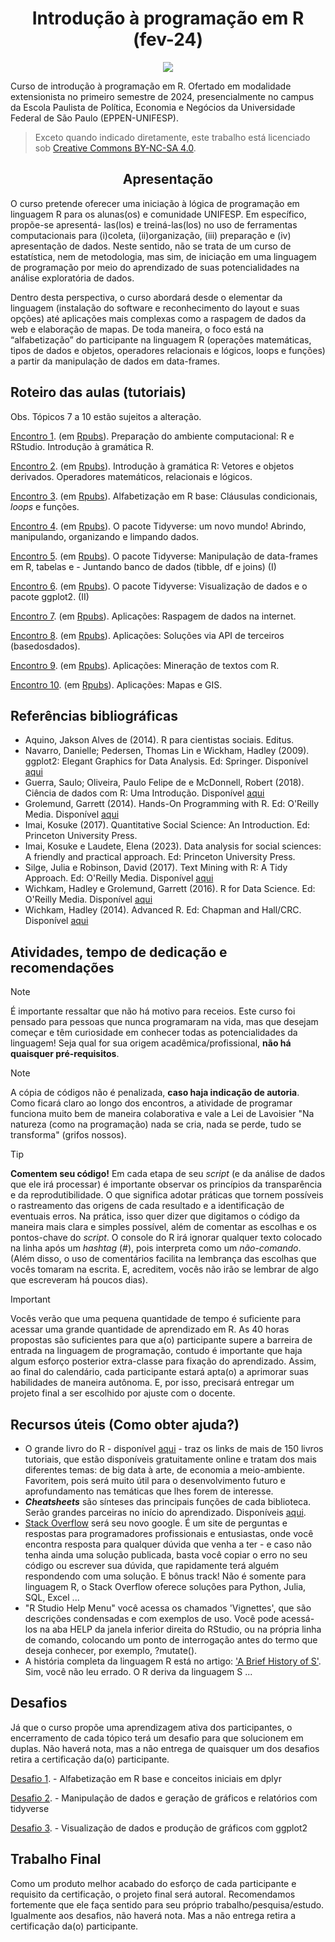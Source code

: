 <h1 align="center"> Introdução à programação em R (fev-24) </h1>
<p align="center">
<img loading="lazy" src="http://img.shields.io/static/v1?label=STATUS&message=Primeira%20Oferta&color=GREEN&style=for-the-badge"/>
</p>
Curso de introdução à programação em R. Ofertado em modalidade extensionista no primeiro semestre de 2024, presencialmente no campus da Escola Paulista de Política, Economia e Negócios da Universidade Federal de São Paulo (EPPEN-UNIFESP).


> Exceto quando indicado diretamente, este trabalho está licenciado sob <a rel="license" href="http://creativecommons.org/licenses/by-nc-sa/4.0/">Creative Commons BY-NC-SA 4.0</a>.

<h2 align="center"> Apresentação </h2> <p align="center">
  
O curso pretende oferecer uma iniciação à lógica de programação em linguagem R para os alunas(os) e comunidade UNIFESP. Em específico, propõe-se apresentá- las(los) e treiná-las(los) no uso de ferramentas computacionais para (i)coleta, (ii)organização, (iii) preparação e (iv) apresentação de dados. Neste sentido, não se trata de um curso de estatística, nem de metodologia, mas sim, de iniciação em uma linguagem de programação por meio do aprendizado de suas potencialidades na análise exploratória de dados.

Dentro desta perspectiva, o curso abordará desde o elementar da linguagem (instalação do software e reconhecimento do layout e suas opções) até aplicações mais complexas como a raspagem de dados da web e elaboração de mapas. De toda maneira, o foco está na “alfabetização” do participante na linguagem R (operações matemáticas, tipos de dados e objetos, operadores relacionais e lógicos, loops e funções) a partir da manipulação de dados em data-frames.

## Roteiro das aulas (tutoriais)
Obs. Tópicos 7 a 10 estão sujeitos a alteração.

[Encontro 1](Encontros/Encontro-1.md). (em [Rpubs](https://rpubs.com/vinrodr/encontro_1_introR_pubs)). Preparação do ambiente computacional: R e RStudio. Introdução à gramática R.

[Encontro 2](Encontros/Encontro-2.md). (em [Rpubs](https://rpubs.com/vinrodr/encontro_2_introR_pubs)). Introdução à gramática R: Vetores e objetos derivados. Operadores matemáticos, relacionais e lógicos.

[Encontro 3](Encontros/Encontro-3.md). (em [Rpubs](https://rpubs.com/vinrodr/encontro_3_introR_pubs)). Alfabetização em R base: Cláusulas condicionais, *loops* e funções.

[Encontro 4](Encontros/Encontro-4.md). (em [Rpubs](https://rpubs.com/vinrodr/encontro_4_introR_pubs)). O pacote Tidyverse: um novo mundo! Abrindo, manipulando, organizando e limpando dados.

[Encontro 5](). (em [Rpubs]()). O pacote Tidyverse: Manipulação de data-frames em R, tabelas e  - Juntando banco de dados (tibble, df e joins) (I)

[Encontro 6](). (em [Rpubs]()). O pacote Tidyverse: Visualização de dados e o pacote ggplot2. (II)

[Encontro 7](). (em [Rpubs]()). Aplicações: Raspagem de dados na internet.

[Encontro 8](). (em [Rpubs]()). Aplicações: Soluções via API de terceiros (basedosdados).

[Encontro 9](). (em [Rpubs]()). Aplicações: Mineração de textos com R.

[Encontro 10](). (em [Rpubs]()). Aplicações: Mapas e GIS.

## Referências bibliográficas

* Aquino, Jakson Alves de (2014). R para cientistas sociais. Editus.
* Navarro, Danielle; Pedersen, Thomas Lin e Wickham, Hadley (2009). ggplot2: Elegant Graphics for Data Analysis. Ed: Springer. Disponível [aqui](https://ggplot2-book.org/index.html)
* Guerra, Saulo; Oliveira, Paulo Felipe de e McDonnell, Robert (2018). Ciência de
dados com R: Uma Introdução. Disponível [aqui](https://cdr.ibpad.com.br/cdr-intro.pdf)
* Grolemund, Garrett (2014). Hands-On Programming with R. Ed: O'Reilly Media. Disponível [aqui](https://rstudio-education.github.io/hopr/)
* Imai, Kosuke (2017). Quantitative Social Science: An Introduction. Ed: Princeton University Press.
* Imai, Kosuke e Laudete, Elena (2023). Data analysis for social sciences: A friendly and practical approach. Ed: Princeton University Press.
* Silge, Julia e Robinson, David (2017). Text Mining with R: A Tidy Approach. Ed: O'Reilly Media. Disponível [aqui](https://www.tidytextmining.com/)
* Wichkam, Hadley e Grolemund, Garrett (2016). R for Data Science. Ed: O'Reilly Media. Disponível [aqui](https://www.tidytextmining.com/)
* Wichkam, Hadley (2014). Advanced R. Ed: Chapman and Hall/CRC. Disponível [aqui](http://adv-r.had.co.nz/)

## Atividades, tempo de dedicação e recomendações

> [!NOTE]
> É importante ressaltar que não há motivo para receios. Este curso foi pensado para pessoas que nunca programaram na vida, mas que desejam começar e têm curiosidade em conhecer todas as potencialidades da linguagem! Seja qual for sua origem acadêmica/profissional, **não há quaisquer pré-requisitos**. 

> [!NOTE]
> A cópia de códigos não é penalizada, **caso haja indicação de autoria**. Como ficará claro ao longo dos encontros, a atividade de programar funciona muito bem de maneira colaborativa e vale a Lei de Lavoisier "Na natureza (como na programação) nada se cria, nada se perde, tudo se transforma" (grifos nossos).

> [!TIP] 
> **Comentem seu código!**
> Em cada etapa de seu _script_ (e da análise de dados que ele irá processar) é importante observar os princípios da transparência e da reprodutibilidade. O que significa adotar práticas que tornem possíveis o rastreamento das origens de cada resultado e a identificação de eventuais erros. Na prática, isso quer dizer que digitamos o código da maneira mais clara e simples possível, além de comentar as escolhas e os pontos-chave do _script_. O console do R irá ignorar qualquer texto colocado na linha após um _hashtag_ (#), pois interpreta como um _não-comando_. (Além disso, o uso de comentários facilita na lembrança das escolhas que vocês tomaram na escrita. E, acreditem, vocês não irão se lembrar de algo que escreveram há poucos dias).

> [!IMPORTANT]
> Vocês verão que uma pequena quantidade de tempo é suficiente para acessar uma grande quantidade de aprendizado em R. As 40 horas propostas são suficientes para que a(o) participante supere a barreira de entrada na linguagem de programação, contudo é importante que haja algum esforço posterior extra-classe para fixação do aprendizado. Assim, ao final do calendário, cada participante estará apta(o) a aprimorar suas habilidades de maneira autônoma. E, por isso, precisará entregar um projeto final a ser escolhido por ajuste com o docente.
  
## Recursos úteis (Como obter ajuda?) 
* O grande livro do R - disponível [aqui](https://www.bigbookofr.com/index.html) - traz os links de mais de 150 livros tutoriais, que estão disponíveis gratuitamente online e tratam dos mais diferentes temas: de big data à arte, de economia a meio-ambiente. Favoritem, pois será muito útil para o desenvolvimento futuro e aprofundamento nas temáticas que lhes forem de interesse.
* _**Cheatsheets**_ são sínteses das principais funções de cada biblioteca. Serão grandes parceiras no início do aprendizado. Disponíveis [aqui](https://posit.co/resources/cheatsheets/).
* [Stack Overflow](https://stackoverflow.com/) será seu novo google. É um site de perguntas e respostas para programadores profissionais e entusiastas, onde você encontra resposta para qualquer dúvida que venha a ter - e caso não tenha ainda uma solução publicada, basta você copiar o erro no seu código ou escrever sua dúvida, que rapidamente terá alguém respondendo com uma solução. E bônus track! Não é somente para linguagem R, o Stack Overflow oferece soluções para Python, Julia, SQL, Excel ...
* "R Studio Help Menu" você acessa os chamados 'Vignettes', que são descrições condensadas e com exemplos de uso. Você pode acessá-los na aba HELP da janela inferior direita do RStudio, ou na própria linha de comando, colocando um ponto de interrogação antes do termo que deseja conhecer, por exemplo, ?mutate().
* A história completa da linguagem R está no artigo: ['A Brief History of S'](https://pdfs.semanticscholar.org/9b48/46f192aa37ca122cfabb1ed1b59866d8bfda.pdf). Sim, você não leu errado. O R deriva da linguagem S ...

## Desafios
Já que o curso propõe uma aprendizagem ativa dos participantes, o encerramento de cada tópico terá um desafio para que solucionem em duplas. Não haverá nota, mas a não entrega de quaisquer um dos desafios retira a certificação da(o) participante. 

[Desafio 1](../Desafio-1.md). - Alfabetização em R base e conceitos iniciais em dplyr

[Desafio 2](). - Manipulação de dados e geração de gráficos e relatórios com tidyverse

[Desafio 3](). - Visualização de dados e produção de gráficos com ggplot2

## Trabalho Final
Como um produto melhor acabado do esforço de cada participante e requisito da certificação, o projeto final será autoral. Recomendamos fortemente que ele faça sentido para seu próprio trabalho/pesquisa/estudo.
Igualmente aos desafios, não haverá nota. Mas a não entrega retira a certificação da(o) participante.
